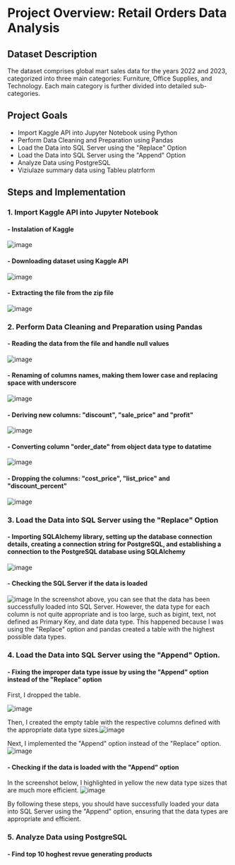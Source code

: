 # Project Overview: Retail Orders Data Analysis
## Dataset Description
The dataset comprises global mart sales data for the years 2022 and 2023, categorized into three main categories: Furniture, Office Supplies, and Technology. Each main category is further divided into detailed sub-categories.

## Project Goals
- Import Kaggle API into Jupyter Notebook using Python
- Perform Data Cleaning and Preparation using Pandas
- Load the Data into SQL Server using the "Replace" Option
- Load the Data into SQL Server using the "Append" Option
- Analyze Data using PostgreSQL
- Viziulaze summary data using Tableu platrform
  
## Steps and Implementation

### 1. Import Kaggle API into Jupyter Notebook
   
#### - Instalation of Kaggle
![image](https://github.com/marta1895/Retail_Orders_Project/assets/141928743/6648685d-e526-4bcf-be9b-2f71bbab61ac)

#### - Downloading dataset using Kaggle API
![image](https://github.com/marta1895/Retail_Orders_Project/assets/141928743/2400cd12-7fcf-4227-a30a-97d5dbbfb06b)

#### - Extracting the file from the zip file
![image](https://github.com/marta1895/Retail_Orders_Project/assets/141928743/d8c4ab84-7836-4965-a824-293cddb2f487)

### 2. Perform Data Cleaning and Preparation using Pandas
   
#### - Reading the data from the file and handle null values
![image](https://github.com/marta1895/Retail_Orders_Project/assets/141928743/f08cab01-c388-4122-ad09-d0762558fb4a)

#### - Renaming of columns names, making them lower case and replacing space with underscore 
![image](https://github.com/marta1895/Retail_Orders_Project/assets/141928743/9aaad536-3ad8-4140-b375-5f0183832b42)

#### - Deriving new columns: "discount", "sale_price" and "profit"
![image](https://github.com/marta1895/Retail_Orders_Project/assets/141928743/a01667f5-17a2-4858-bd31-d9e5b95036f2)

#### - Converting column "order_date" from object data type to datatime
![image](https://github.com/marta1895/Retail_Orders_Project/assets/141928743/b8b071a8-51d2-4e69-aca8-cbf4abf157d6)

#### - Dropping the columns: "cost_price", "list_price" and "discount_percent"
![image](https://github.com/marta1895/Retail_Orders_Project/assets/141928743/573a721a-00b4-4b2a-84d2-c97e93766d21)

### 3. Load the Data into SQL Server using the "Replace" Option
   
#### - Importing SQLAlchemy library, setting up the database connection details, creating a connection string for PostgreSQL, and establishing a connection to the PostgreSQL database using SQLAlchemy
![image](https://github.com/marta1895/Retail_Orders_Project/assets/141928743/cdabc90f-f7eb-406b-878d-6c74fd556762)

#### - Checking the SQL Server if the data is loaded
![image](https://github.com/marta1895/Retail_Orders_Project/assets/141928743/f5356e50-826b-4565-8a00-bf2b3f03972c)
In the screenshot above, you can see that the data has been successfully loaded into SQL Server. However, the data type for each column is not quite appropriate and is too large, such as bigint, text, not defined as Primary Key, and date data type. This happened because I was using the "Replace" option and pandas created a table with the highest possible data types.

### 4. Load the Data into SQL Server using the "Append" Option.

#### - Fixing the improper data type issue by using the "Append" option instead of the "Replace" option
First, I dropped the table.

![image](https://github.com/marta1895/Retail_Orders_Project/assets/141928743/be02194c-9476-4b82-9c72-149280e0a2ba)

Then, I created the empty table with the respective columns defined with the appropriate data type sizes.![image](https://github.com/marta1895/Retail_Orders_Project/assets/141928743/b5674935-bde1-4389-8f0c-4be72db003a3)

Next, I implemented the "Append" option instead of the "Replace" option.
![image](https://github.com/marta1895/Retail_Orders_Project/assets/141928743/e10ccc7a-7643-464d-a390-6af62eabb9e7)

#### - Checking if the data is loaded with the "Append" option
In the screenshot below, I highlighted in yellow the new data type sizes that are much more efficient.
![image](https://github.com/marta1895/Retail_Orders_Project/assets/141928743/4d83543b-9521-497b-b181-4ff60b979b3b)

By following these steps, you should have successfully loaded your data into SQL Server using the "Append" option, ensuring that the data types are appropriate and efficient.
### 5. Analyze Data using PostgreSQL

#### - Find top 10 hoghest revue generating products
